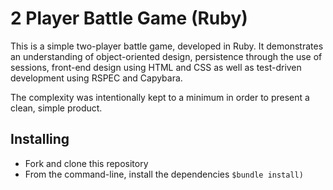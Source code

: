 # 2 Player Battle Game (Ruby)

This is a simple two-player battle game, developed in Ruby. It demonstrates an understanding of object-oriented design, persistence through the use of sessions, front-end design using HTML and CSS as well as test-driven development using RSPEC and Capybara.

The complexity was intentionally kept to a minimum in order to present a clean, simple product.

## Installing

* Fork and clone this repository
* From the command-line, install the dependencies
  `$bundle install)`
